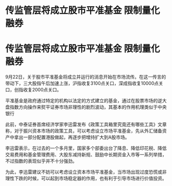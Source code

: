 # 传监管层将成立股市平准基金 限制量化融券

# 传监管层将成立股市平准基金 限制量化融券

9月22日，关于股市平准基金将成立并运行的消息开始在市场流传。在这一传言的带动下，三大股指午后加速上涨，沪指收复3100点关口，深成指收复10000点关口，创指收复2000点关口。

平准基金是政府通过特定的机构以法定的方式建立的基金，通过在股票市场的逆大盘指数方向操作来熨平证券市场非理性的剧烈波动，其基本的作用机理类似于中央银行

此前，中泰证券首席经济学家李迅雷发布《政策工具箱里究竟还有哪些工具》文章称，对于振兴资本市场的政策工具，可以考虑设立市场平准基金，先从外汇储备资产中拿出一部分配置港股做起，再逐步把增持扩大到A股市场。

李迅雷表示，在过去的一个多月里，国家多个部委出台了降息、降低印花税、降低交易费用和基金管理费用、大股东减持新规、鼓励中长期资金入市等一系列举措，不过指数的表现似乎并不十分强劲。

为此，李迅雷建议不妨可以考虑设立资本市场平准基金，当市场出现过度恐慌或非理性下跌的时候，可以起到市场稳定器的作用，也有利于引导市场进行价值投资。

